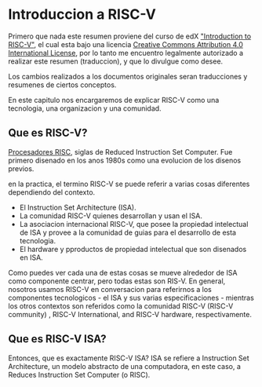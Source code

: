 # Introduccion a RISC-V

Primero que nada este resumen proviene del curso de edX ["Introduction to RISC-V"](https://www.edx.org/course/introduction-to-risc-v), el cual esta bajo una licencia ​[Creative Commons Attribution 4.0 International License​](https://creativecommons.org/licenses/by/4.0/), por lo tanto me encuentro legalmente autorizado a realizar este resumen (traduccion), y que lo divulgue como desee.

Los cambios realizados a los documentos originales seran traducciones y resumenes de ciertos conceptos.

En este capitulo nos encargaremos de explicar RISC-V como una tecnologia, una organizacion y una comunidad.

## Que es RISC-V?

[Procesadores RISC](https://en.wikipedia.org/wiki/Reduced_instruction_set_computer), siglas de Reduced Instruction Set Computer. Fue primero disenado en los anos 1980s como una evolucion de los disenos previos.

en la practica, el termino RISC-V se puede referir a varias cosas diferentes dependiendo del contexto.

- El Instruction Set Architecture (ISA).
- La comunidad RISC-V quienes desarrollan y usan el ISA.
- La asociacion internacional RISC-V, que posee la propiedad intelectual de ISA y provee a la comunidad de guias para el desarrollo de esta tecnologia.
- El hardware y pproductos de propiedad intelectual que son disenados en ISA.

Como puedes ver cada una de estas cosas se mueve alrededor de ISA como componente centrar, pero todas estas son RIS-V. En general, nosotros usamos RISC-V en conversacion para referirnos a los componentes tecnologicos - el ISA y sus varias especificaciones - mientras los otros contextos son referidos como la comunidad RISC-V (RISC-V community) , RISC-V International, and RISC-V hardware, respectivamente.

## Que es RISC-V ISA?

Entonces, que es exactamente RISC-V ISA? ISA se refiere a Instruction Set Architecture, un modelo abstracto de una computadora, en este caso, a Reduces Instruction Set Computer (o RISC).
